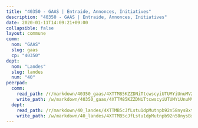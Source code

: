 ```yaml
---
title: "40350 - GAAS | Entraide, Annonces, Initiatives"
description: "40350 - GAAS | Entraide, Annonces, Initiatives"
date: 2020-01-11T14:09:21+09:00
collapsible: false
layout: commune
comm:
  nom: "GAAS"
  slug: gaas
  cp: "40350"
dept:
  nom: "Landes"
  slug: landes
  num: "40"
peerpad:
  comm:
    read_path: /r/markdown/40350_gaas/4XTTM85KZZDNiTtcwscyiUTUMYiUnuMV2GSLoGf9Hk7Dg2Fja
    write_path: /w/markdown/40350_gaas/4XTTM85KZZDNiTtcwscyiUTUMYiUnuMV2GSLoGf9Hk7Dg2Fja-K3TgUsmupWa6w9vCL9hMpaG86u83dEsqhSQt3DkYwdQSw8WRvcJRyLz8RThKRYYwH3EGz158wtjXzNyBEhPak8PR2TTyt2FxurGHbKmcQfVhm8Mw26y41WKRV8uZuxBPgo1zsFnk
  dept:
    read_path: /r/markdown/40_landes/4XTTMB5cJfLstu1dpMutnpb92n58nysBxt2LvNHp8iFa2he7h
    write_path: /w/markdown/40_landes/4XTTMB5cJfLstu1dpMutnpb92n58nysBxt2LvNHp8iFa2he7h-K3TgUvrqNj5GqBsxRXbDQxXTucun7uHSVZWT5C8CgQNaESTTE4cfR63JCubPGiKkKruc9dwpRJsb8aWPbJoGCdC5JVr33cPSqpb1rkjpoPrBPEdrj3zMya2yHWSYgr5GG1nyDstK
---
```


